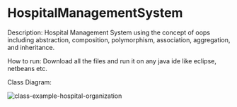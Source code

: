 # HospitalManagementSystem

Description: Hospital Management System using the concept of oops including abstraction, composition, polymorphism, association, aggregation, and inheritance.

How to run: Download all the files and run it on any java ide like eclipse, netbeans etc.

Class Diagram: 

![class-example-hospital-organization](https://user-images.githubusercontent.com/54879324/120937704-5f836d00-c728-11eb-99d0-ac0eaa0ef00f.png)

